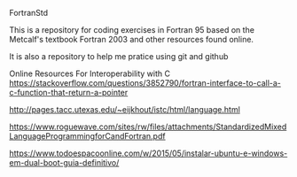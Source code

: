 FortranStd


This is a repository for coding exercises in Fortran 95 based
on the Metcalf's textbook Fortran 2003 and other resources found
online.

It is also a repository to help me pratice using git and github


Online Resources For Interoperability with C
https://stackoverflow.com/questions/3852790/fortran-interface-to-call-a-c-function-that-return-a-pointer


http://pages.tacc.utexas.edu/~eijkhout/istc/html/language.html

https://www.roguewave.com/sites/rw/files/attachments/StandardizedMixedLanguageProgrammingforCandFortran.pdf

https://www.todoespacoonline.com/w/2015/05/instalar-ubuntu-e-windows-em-dual-boot-guia-definitivo/